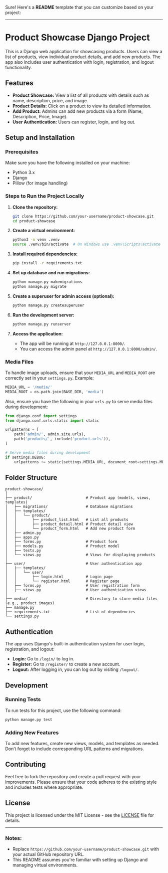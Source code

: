 Sure! Here's a **README** template that you can customize based on your project:

---

# Product Showcase Django Project

This is a Django web application for showcasing products. Users can view a list of products, view individual product details, and add new products. The app also includes user authentication with login, registration, and logout functionality.

## Features

- **Product Showcase:** View a list of all products with details such as name, description, price, and image.
- **Product Details:** Click on a product to view its detailed information.
- **Add Product:** Admins can add new products via a form (Name, Description, Price, Image).
- **User Authentication:** Users can register, login, and log out.
  
## Setup and Installation

### Prerequisites

Make sure you have the following installed on your machine:
- Python 3.x
- Django
- Pillow (for image handling)

### Steps to Run the Project Locally

1. **Clone the repository:**

   ```bash
   git clone https://github.com/your-username/product-showcase.git
   cd product-showcase
   ```

2. **Create a virtual environment:**

   ```bash
   python3 -m venv .venv
   source .venv/bin/activate  # On Windows use .venv\Scripts\activate
   ```

3. **Install required dependencies:**

   ```bash
   pip install -r requirements.txt
   ```

4. **Set up database and run migrations:**

   ```bash
   python manage.py makemigrations
   python manage.py migrate
   ```

5. **Create a superuser for admin access (optional):**

   ```bash
   python manage.py createsuperuser
   ```

6. **Run the development server:**

   ```bash
   python manage.py runserver
   ```

7. **Access the application:**
   - The app will be running at `http://127.0.0.1:8000/`.
   - You can access the admin panel at `http://127.0.0.1:8000/admin/`.

### Media Files

To handle image uploads, ensure that your `MEDIA_URL` and `MEDIA_ROOT` are correctly set in your `settings.py`. Example:

```python
MEDIA_URL = '/media/'
MEDIA_ROOT = os.path.join(BASE_DIR, 'media')
```

Also, ensure you have the following in your `urls.py` to serve media files during development:

```python
from django.conf import settings
from django.conf.urls.static import static

urlpatterns = [
    path('admin/', admin.site.urls),
    path('products/', include('product.urls')),
]

# Serve media files during development
if settings.DEBUG:
    urlpatterns += static(settings.MEDIA_URL, document_root=settings.MEDIA_ROOT)
```

## Folder Structure

```
product-showcase/
│
├── product/                        # Product app (models, views, templates)
│   ├── migrations/                 # Database migrations
│   ├── templates/
│   │   └── product/
│   │       ├── product_list.html   # List all products
│   │       ├── product_detail.html # Product detail view
│   │       └── product_form.html   # Add new product form
│   ├── admin.py
│   ├── apps.py
│   ├── forms.py                    # Product form
│   ├── models.py                   # Product model
│   ├── tests.py
│   └── views.py                    # Views for displaying products
│
├── user/                           # User authentication app
│   ├── templates/
│   │   └── user/
│   │       ├── login.html          # Login page
│   │       └── register.html       # Register page
│   ├── forms.py                    # User registration form
│   ├── views.py                    # User authentication views
│
├── media/                          # Directory to store media files (e.g., product images)
├── manage.py
├── requirements.txt                # List of dependencies
└── settings.py
```

## Authentication

The app uses Django's built-in authentication system for user login, registration, and logout:

- **Login:** Go to `/login/` to log in.
- **Register:** Go to `/register/` to create a new account.
- **Logout:** After logging in, you can log out by visiting `/logout/`.

## Development

### Running Tests

To run tests for this project, use the following command:

```bash
python manage.py test
```

### Adding New Features

To add new features, create new views, models, and templates as needed. Don’t forget to include corresponding URL patterns and migrations.

## Contributing

Feel free to fork the repository and create a pull request with your improvements. Please ensure that your code adheres to the existing style and includes tests where appropriate.

## License

This project is licensed under the MIT License - see the [LICENSE](LICENSE) file for details.

---

### Notes:

- Replace `https://github.com/your-username/product-showcase.git` with your actual GitHub repository URL.
- This README assumes you're familiar with setting up Django and managing virtual environments.
